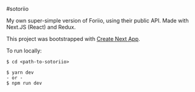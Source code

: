 #sotoriio

My own super-simple version of Foriio, using their public API.
Made with Next.JS (React) and Redux.

This project was bootstrapped with [Create Next App](https://github.com/segmentio/create-next-app).

To run locally:
```
$ cd <path-to-sotoriio>

$ yarn dev
- or -
$ npm run dev
```

